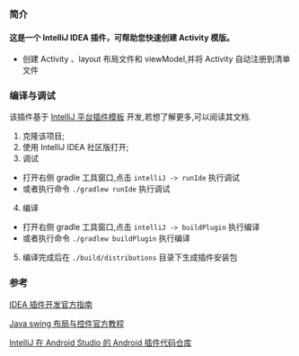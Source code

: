 ### 简介
<!-- Plugin description -->
#### 这是一个 IntelliJ IDEA 插件，可帮助您快速创建 Activity 模版。

- 创建 Activity 、layout 布局文件和 viewModel,并将 Activity 自动注册到清单文件

<!-- Plugin description end -->


### 编译与调试

该插件基于 [IntelliJ 平台插件模板](https://github.com/JetBrains/intellij-platform-plugin-template) 开发,若想了解更多,可以阅读其文档.

1. 克隆该项目;
2. 使用 IntelliJ IDEA 社区版打开;
3. 调试
  - 打开右侧 gradle 工具窗口,点击 `intelliJ -> runIde` 执行调试
  - 或者执行命令 `./gradlew runIde` 执行调试
4. 编译
  - 打开右侧 gradle 工具窗口,点击 `intelliJ -> buildPlugin` 执行编译
  - 或者执行命令 `./gradlew buildPlugin` 执行编译
5. 编译完成后在 `./build/distributions` 目录下生成插件安装包

### 参考

[IDEA 插件开发官方指南](https://plugins.jetbrains.com/docs/intellij/welcome.html)

[Java swing 布局与控件官方教程](https://docs.oracle.com/javase/tutorial/uiswing/layout/index.html)

[IntelliJ 在 Android Studio 的 Android 插件代码仓库](https://github.com/JetBrains/android)
